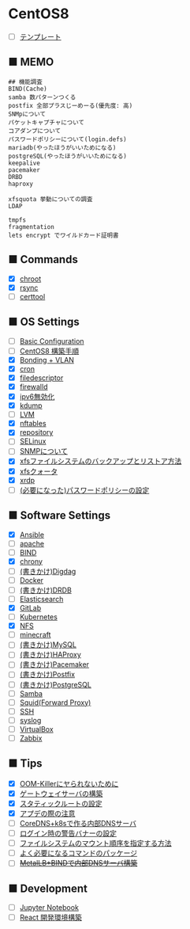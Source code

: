 # CentOS8
- [ ] [テンプレート](https://github.com/thetaru/memorandum/tree/master/OS/Linux/CentOS8/_Template)
## ■ MEMO
```
## 機能調査
BIND(Cache)
samba 数パターンつくる
postfix 全部プラスじーめーる(優先度: 高)
SNMpについて
パケットキャプチャについて
コアダンプについて
パスワードポリシーについて(login.defs)
mariadb(やったほうがいいためになる)
postgreSQL(やったほうがいいためになる)
keepalive
pacemaker
DRBD
haproxy

xfsquota 挙動についての調査
LDAP

tmpfs
fragmentation
lets encrypt でワイルドカード証明書
```
## ■ Commands
- [x] [chroot](https://github.com/thetaru/memorandum/edit/master/OS/Linux/CentOS8/chroot)
- [x] [rsync](https://github.com/thetaru/memorandum/edit/master/OS/Linux/CentOS8/rsync)
- [ ] [certtool](https://github.com/thetaru/memorandum/edit/master/OS/Linux/CentOS8/certtool)

## ■ OS Settings
- [ ] [Basic Configuration](https://github.com/thetaru/memorandum/edit/master/OS/Linux/CentOS8/settings)
- [ ] [CentOS8 構築手順](https://github.com/thetaru/memorandum/edit/master/OS/Linux/CentOS8/basic-configuration)
- [x] [Bonding + VLAN](https://github.com/thetaru/memorandum/edit/master/OS/Linux/CentOS8/Bonding_VLAN)
- [x] [cron](https://github.com/thetaru/memorandum/tree/master/OS/Linux/CentOS8/cron_note)
- [x] [filedescriptor](https://github.com/thetaru/memorandum/edit/master/OS/Linux/CentOS8/filedescriptor)
- [x] [firewalld](https://github.com/thetaru/memorandum/edit/master/OS/Linux/CentOS8/firewalld)
- [x] [ipv6無効化](https://github.com/thetaru/memorandum/edit/master/OS/Linux/CentOS8/Ipv6無効化)
- [x] [kdump](https://github.com/thetaru/memorandum/edit/master/OS/Linux/CentOS8/kdump)
- [ ] [LVM](https://github.com/thetaru/memorandum/edit/master/OS/Linux/CentOS8/LVM)
- [x] [nftables](https://github.com/thetaru/memorandum/edit/master/OS/Linux/CentOS8/nftables)
- [x] [repository](https://github.com/thetaru/memorandum/edit/master/OS/Linux/CentOS8/repository)
- [ ] [SELinux](https://github.com/thetaru/memorandum/edit/master/OS/Linux/CentOS8/SELinux)
- [ ] [SNMPについて](https://github.com/thetaru/memorandum/tree/master/OS/Linux/CentOS8/about_snmp)
- [x] [xfsファイルシステムのバックアップとリストア方法](https://github.com/thetaru/memorandum/edit/master/OS/Linux/CentOS8/xfs_backup)
- [x] [xfsクォータ](https://github.com/thetaru/memorandum/edit/master/OS/Linux/CentOS8/xfs_quota)
- [x] [xrdp](https://github.com/thetaru/memorandum/edit/master/OS/Linux/CentOS8/xrdp)
- [ ] [(必要になった)パスワードポリシーの設定](https://github.com/thetaru/memorandum/tree/master/OS/Linux/CentOS8/PasswordPolicy)

## ■ Software Settings
- [x] [Ansible](https://github.com/thetaru/memorandum/edit/master/OS/Linux/CentOS8/Ansible)
- [ ] [apache](https://github.com/thetaru/memorandum/edit/master/OS/Linux/CentOS8/apache)
- [ ] [BIND](https://github.com/thetaru/memorandum/edit/master/OS/Linux/CentOS8/BIND)
- [x] [chrony](https://github.com/thetaru/memorandum/edit/master/OS/Linux/CentOS8/chrony)
- [ ] [(書きかけ)Digdag](https://github.com/thetaru/memorandum/edit/master/OS/Linux/CentOS8/digdag)
- [ ] [Docker](https://github.com/thetaru/memorandum/edit/master/OS/Linux/CentOS8/Docker)
- [ ] [(書きかけ)DRDB](https://github.com/thetaru/memorandum/edit/master/OS/Linux/CentOS8/DRDB)
- [ ] [Elasticsearch](https://github.com/thetaru/memorandum/edit/master/OS/Linux/CentOS8/Elasticsearch)
- [x] [GitLab](https://github.com/thetaru/memorandum/edit/master/OS/Linux/CentOS8/GitLab)
- [ ] [Kubernetes](https://github.com/thetaru/memorandum/edit/master/OS/Linux/CentOS8/k8s)
- [x] [NFS](https://github.com/thetaru/memorandum/edit/master/OS/Linux/CentOS8/nfs)
- [ ] [minecraft](https://github.com/thetaru/memorandum/edit/master/OS/Linux/CentOS8/minecraft)
- [ ] [(書きかけ)MySQL](https://github.com/thetaru/memorandum/edit/master/OS/Linux/CentOS8/mysql)
- [ ] [(書きかけ)HAProxy](https://github.com/thetaru/memorandum/edit/master/OS/Linux/CentOS8/haproxy)
- [ ] [(書きかけ)Pacemaker](https://github.com/thetaru/memorandum/edit/master/OS/Linux/CentOS8/pacemaker)
- [ ] [(書きかけ)Postfix](https://github.com/thetaru/memorandum/edit/master/OS/Linux/CentOS8/postfix)
- [ ] [(書きかけ)PostgreSQL](https://github.com/thetaru/memorandum/edit/master/OS/Linux/CentOS8/PostgreSQL)
- [ ] [Samba](https://github.com/thetaru/memorandum/edit/master/OS/Linux/CentOS8/Samba)
- [ ] [Squid(Forward Proxy)](https://github.com/thetaru/memorandum/edit/master/OS/Linux/CentOS8/Squid)
- [ ] [SSH](https://github.com/thetaru/memorandum/edit/master/OS/Linux/CentOS8/SSH)
- [ ] [syslog](https://github.com/thetaru/memorandum/edit/master/OS/Linux/CentOS8/syslog)
- [ ] [VirtualBox](https://github.com/thetaru/memorandum/edit/master/OS/Linux/CentOS8/virtualbox)
- [ ] [Zabbix](https://github.com/thetaru/memorandum/edit/master/OS/Linux/CentOS8/Zabbix)
## ■ Tips
- [x] [OOM-Killerにヤられないために](https://github.com/thetaru/memorandum/edit/master/OS/Linux/CentOS8/oom_killer)
- [x] [ゲートウェイサーバの構築](https://github.com/thetaru/memorandum/tree/master/OS/Linux/CentOS8/gateway_srv)
- [x] [スタティックルートの設定](https://github.com/thetaru/memorandum/tree/master/OS/Linux/CentOS8/StaticRoute)
- [x] [アプデの際の注意](https://github.com/thetaru/memorandum/tree/master/OS/Linux/CentOS8/update_note)
- [ ] [CoreDNS+k8sで作る内部DNSサーバ](https://github.com/thetaru/memorandum/tree/master/OS/Linux/CentOS8/internal_coredns)
- [ ] [ログイン時の警告バナーの設定](https://github.com/thetaru/memorandum/tree/master/OS/Linux/CentOS8/login_banner)
- [ ] [ファイルシステムのマウント順序を指定する方法](https://github.com/thetaru/memorandum/tree/master/OS/Linux/CentOS8/mount_order)
- [ ] [よく必要になるコマンドのパッケージ](https://github.com/thetaru/memorandum/tree/master/OS/Linux/CentOS8/required_packages)
- [ ] [~~MetalLB+BINDで内部DNSサーバ構築~~](https://github.com/thetaru/memorandum/tree/master/OS/Linux/CentOS8/bind_k8s_gitlab)

## ■ Development
- [ ] [Jupyter Notebook](https://github.com/thetaru/memorandum/tree/master/OS/Linux/CentOS8/JupyterNotebook)
- [ ] [React 開発環境構築](https://github.com/thetaru/memorandum/tree/master/OS/Linux/CentOS8/development_react)
